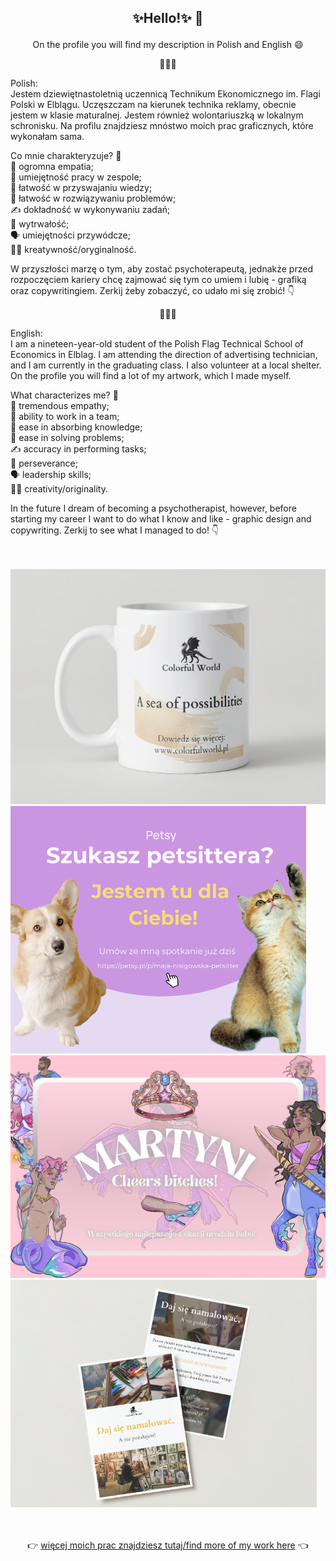 ## <p align="center">  ✨Hello!✨ 🐝</p>
<p align="center"> On the profile you will find my description in Polish and English 😄

<p align="center"> 🐾🐾🐾 </p>

Polish:<br>
Jestem dziewiętnastoletnią uczennicą Technikum Ekonomicznego im. Flagi Polski w Elblągu. Uczęszczam na kierunek technika reklamy, obecnie jestem w klasie maturalnej. Jestem również wolontariuszką w lokalnym schronisku. Na profilu znajdziesz mnóstwo moich prac graficznych, które wykonałam sama.

Co mnie charakteryzuje? 🔎<br>
🤲 ogromna empatia; <br>
👥 umiejętność pracy w zespole; <br>
🧠 łatwość w przyswajaniu wiedzy; <br>
🤝 łatwość w rozwiązywaniu problemów; <br>
✍️ dokładność w wykonywaniu zadań; <br>
💪 wytrwałość; <br>
🗣 umiejętności przywódcze; <br>
👩‍🎨 kreatywność/oryginalność. <br>

W przyszłości marzę o tym, aby zostać psychoterapeutą, jednakże przed rozpoczęciem kariery chcę zajmować się tym co umiem i lubię - grafiką oraz copywritingiem. 
Zerkij żeby zobaczyć, co udało mi się zrobić! 👇

<p align="center"> 🐾🐾🐾 </p>

English: <br>
I am a nineteen-year-old student of the Polish Flag Technical School of Economics in Elblag. I am attending the direction of advertising technician, and I am currently in the graduating class. I also volunteer at a local shelter. On the profile you will find a lot of my artwork, which I made myself.

What characterizes me? 🔎 <br>
🤲 tremendous empathy; <br>
👥 ability to work in a team; <br>
🧠 ease in absorbing knowledge; <br>
🤝 ease in solving problems; <br>
✍️ accuracy in performing tasks; <br>
💪 perseverance; <br>
🗣 leadership skills; <br>
👩‍🎨 creativity/originality. <br>

In the future I dream of becoming a psychotherapist, however, before starting my career I want to do what I know and like - graphic design and copywriting. 
Zerkij to see what I managed to do! 👇

<br> <br>
<img src="https://github.com/Maja-crd/Maja-crd/blob/main/Projekty/kubek.png" width="532px"></img>
<img src="https://github.com/Maja-crd/Maja-crd/blob/main/Projekty/Petsy%20moja%20reklama.png" width="473px"></img>
<img src="https://github.com/Maja-crd/Maja-crd/blob/main/Projekty/etykieta%20do%20szampana.png" width="515px"></img>
<img src="https://github.com/Maja-crd/Maja-crd/blob/main/Projekty/Ulotka.png" width="490px"></img> <br>
<br><br>
 <p align="center">👉 <a href="https://github.com/Maja-crd/Maja-crd/tree/main/Projekty" target="_blank">więcej moich prac znajdziesz tutaj/find more of my work here</a> 👈 </p> 




